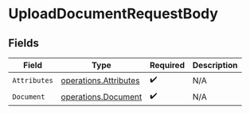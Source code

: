 # UploadDocumentRequestBody


## Fields

| Field                                                                 | Type                                                                  | Required                                                              | Description                                                           |
| --------------------------------------------------------------------- | --------------------------------------------------------------------- | --------------------------------------------------------------------- | --------------------------------------------------------------------- |
| `Attributes`                                                          | [operations.Attributes](../../../pkg/models/operations/attributes.md) | :heavy_check_mark:                                                    | N/A                                                                   |
| `Document`                                                            | [operations.Document](../../../pkg/models/operations/document.md)     | :heavy_check_mark:                                                    | N/A                                                                   |